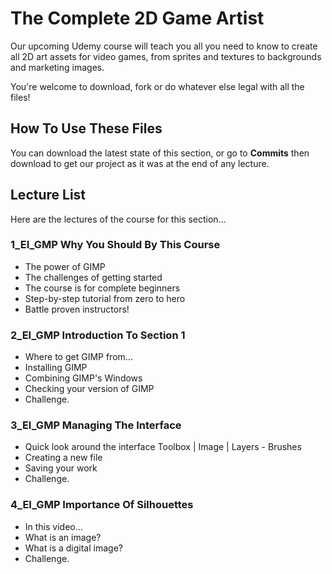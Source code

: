 # The Complete 2D Game Artist
Our upcoming Udemy course will teach you all you need to know to create all 2D art assets for video games, from sprites and textures to backgrounds and marketing images.

You're welcome to download, fork or do whatever else legal with all the files!

## How To Use These Files
You can download the latest state of this section, or go to **Commits** then download to get our project as it was at the end of any lecture.

## Lecture List
Here are the lectures of the course for this section...

### 1_EI_GMP Why You Should By This Course
+ The power of GIMP
+ The challenges of getting started
+ The course is for complete beginners
+ Step-by-step tutorial from zero to hero
+ Battle proven instructors!

### 2_EI_GMP Introduction To Section 1
+ Where to get GIMP from...
+ Installing GIMP
+ Combining GIMP's Windows
+ Checking your version of GIMP
+ Challenge.

### 3_EI_GMP Managing The Interface
+ Quick look around the interface Toolbox | Image | Layers - Brushes
+ Creating a new file
+ Saving your work
+ Challenge.

### 4_EI_GMP Importance Of Silhouettes
+ In this video...
+ What is an image?
+ What is a digital image?
+ Challenge.

